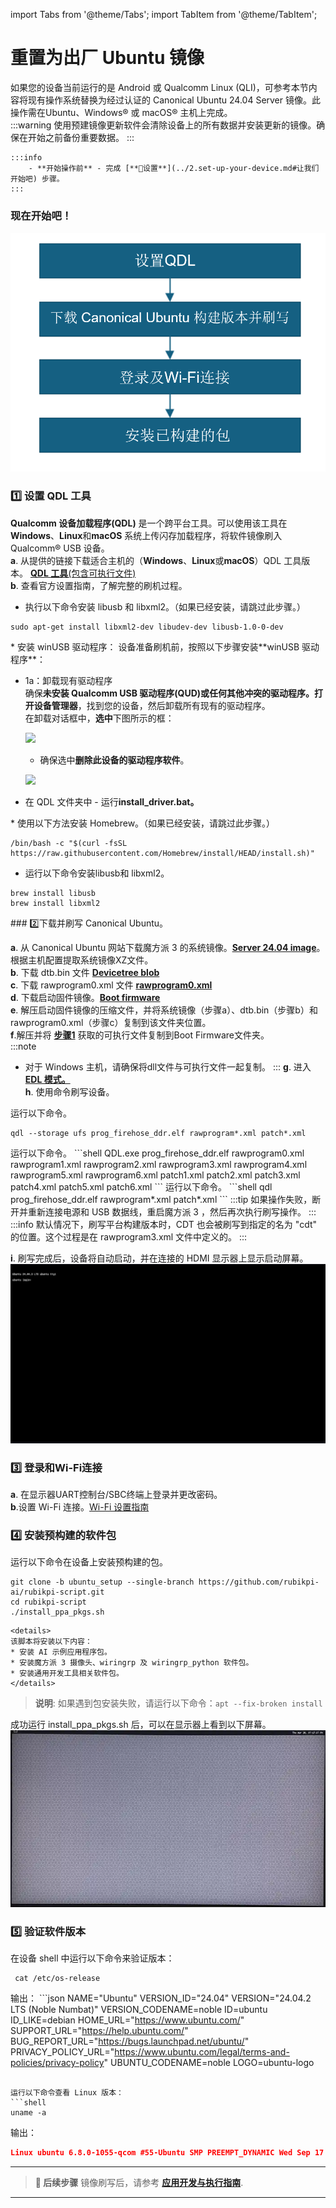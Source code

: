 import Tabs from '@theme/Tabs';
import TabItem from '@theme/TabItem';

# 重置为出厂 Ubuntu 镜像

如果您的设备当前运行的是 Android 或 Qualcomm Linux (QLI)，可参考本节内容将现有操作系统替换为经过认证的 Canonical Ubuntu 24.04 Server 镜像。此操作需在Ubuntu、Windows® 或 macOS® 主机上完成。  
:::warning
使用预建镜像更新软件会清除设备上的所有数据并安装更新的镜像。确保在开始之前备份重要数据。
:::

    :::info 
    	- **开始操作前** - 完成 [**🔗设置**](../2.set-up-your-device.md#让我们开始吧) 步骤。 
    :::

###  现在开始吧！

![](../images/Workflow4.png)

### 1️⃣ 设置 QDL 工具

**Qualcomm 设备加载程序(QDL)** 是一个跨平台工具。可以使用该工具在**Windows**、**Linux**和**macOS** 系统上传闪存加载程序，将软件镜像刷入 Qualcomm® USB 设备。  
**a**. 从提供的链接下载适合主机的（**Windows**、**Linux**或**macOS**）QDL 工具版本。  [**QDL 工具**(包含可执行文件)](https://softwarecenter.qualcomm.com/catalog/item/Qualcomm_Device_Loader)  
**b**. 查看官方设置指南，了解完整的刷机过程。 

<a id="flashQDL"></a> 
<Tabs>
<TabItem value="uhost" label="Ubuntu 主机">
* 执行以下命令安装 libusb 和 libxml2。（如果已经安装，请跳过此步骤。）

```shell
sudo apt-get install libxml2-dev libudev-dev libusb-1.0-0-dev
```

</TabItem>
<TabItem value="whost" label="Windows 主机">
* 安装 winUSB 驱动程序：  
设备准备刷机前，按照以下步骤安装**winUSB 驱动程序**：
  
  - 1a：卸载现有驱动程序  
确保**未安装 Qualcomm USB 驱动程序(QUD)**或任何其他冲突的驱动程序。打开**设备管理器**，找到您的设备，然后卸载所有现有的驱动程序。  
在卸载对话框中，**选中**下图所示的框：
    
    ![](../images/image-24.jpg)
    
    * 确保选中**删除此设备的驱动程序软件**。
    
    ![](../images/image-25.jpg)

* 在 QDL 文件夹中 - 运行**install\_driver.bat。**

</TabItem>
<TabItem value="mhost" label="macOS 主机">
* 使用以下方法安装 Homebrew。（如果已经安装，请跳过此步骤。）

```shell
/bin/bash -c "$(curl -fsSL https://raw.githubusercontent.com/Homebrew/install/HEAD/install.sh)"
```

* 运行以下命令安装libusb和 libxml2。

```shell
brew install libusb
brew install libxml2
```

</TabItem>
</Tabs>
### 2️⃣下载并刷写 Canonical Ubuntu。

**a**. 从 Canonical Ubuntu 网站下载魔方派 3 的系统镜像。[**Server 24.04 image**](https://people.canonical.com/~platform/images/qualcomm-iot/rubikpi3/ubuntu-server-24.04/x00/ubuntu-24.04-preinstalled-server-arm64+rubikpi3-20250912-127.img.xz)。根据主机配置提取系统镜像XZ文件。  
**b**. 下载 dtb.bin 文件 [**Devicetree blob**](https://people.canonical.com/~platform/images/qualcomm-iot/rubikpi3/ubuntu-server-24.04/x00/dtb.bin)  
**c**. 下载 rawprogram0.xml 文件 [**rawprogram0.xml**](https://people.canonical.com/~platform/images/qualcomm-iot/rubikpi3/ubuntu-server-24.04/x00/rawprogram0.xml)  
**d**. 下载启动固件镜像。[**Boot firmware**](https://thundercomm.s3.dualstack.ap-northeast-1.amazonaws.com/uploads/web/rubik-pi-3/nhlos-bins/QLI.1.4-ubuntu-rubikpi3-nhlos-bins-20250912-127.tar.gz)  
**e**. 解压启动固件镜像的压缩文件，并将系统镜像（步骤a）、dtb.bin（步骤b）和rawprogram0.xml（步骤c）复制到该文件夹位置。  
**f**.解压并将 [**步骤1**](#1️⃣-设置-qdl-工具) 获取的可执行文件复制到Boot Firmware文件夹。  
:::note 
- 对于 Windows 主机，请确保将dll文件与可执行文件一起复制。
::: 
**g**. 进入[ **EDL 模式。**](../2.set-up-your-device.md#进入edl模式)  
**h**. 使用命令刷写设备。  
<Tabs> 
<TabItem value="uhost" label="Ubuntu 主机"> 
运行以下命令。

```shell
qdl --storage ufs prog_firehose_ddr.elf rawprogram*.xml patch*.xml
```

</TabItem>
<TabItem value="whost" label="Windows 主机">
运行以下命令。 
```shell
QDL.exe prog_firehose_ddr.elf rawprogram0.xml rawprogram1.xml rawprogram2.xml rawprogram3.xml rawprogram4.xml rawprogram5.xml rawprogram6.xml patch1.xml patch2.xml patch3.xml patch4.xml patch5.xml patch6.xml
```
</TabItem>
<TabItem value="mhost" label="macOS 主机">
运行以下命令。
```shell
qdl prog_firehose_ddr.elf rawprogram*.xml patch*.xml
```
</TabItem>
</Tabs>
:::tip
 如果操作失败，断开并重新连接电源和 USB 数据线，重启魔方派 3 ，然后再次执行刷写操作。
:::
:::info 
默认情况下，刷写平台构建版本时，CDT 也会被刷写到指定的名为 "cdt" 的位置。这个过程是在 rawprogram3.xml 文件中定义的。  
:::

**i**. 刷写完成后，设备将自动启动，并在连接的 HDMI 显示器上显示启动屏幕。  
![](../images/Login_prompt.png)

### 3️⃣ 登录和Wi-Fi连接

**a**. 在显示器UART控制台/SBC终端上登录并更改密码。  
**b**.设置 Wi-Fi 连接。[Wi-Fi 设置指南](../2.set-up-your-device.md#连接到网络)

### 4️⃣ 安装预构建的软件包

运行以下命令在设备上安装预构建的包。

```shell
git clone -b ubuntu_setup --single-branch https://github.com/rubikpi-ai/rubikpi-script.git
cd rubikpi-script
./install_ppa_pkgs.sh 
```

    <details>
    该脚本将安装以下内容：       
    * 安装 AI 示例应用程序包。  
    * 安装魔方派 3 摄像头、wiringrp 及 wiringrp_python 软件包。  
    * 安装通用开发工具相关软件包。  
    </details>

>  **说明**: 如果遇到包安装失败，请运行以下命令：`apt --fix-broken install`

成功运行 install\_ppa\_pkgs.sh 后，可以在显示器上看到以下屏幕。 ![](../images/__images_hdmi_monitor_Server.png)

### 5️⃣ 验证软件版本

在设备 shell 中运行以下命令来验证版本：

 ```shell
  cat /etc/os-release 
  ```
  输出： 
    ```json
  NAME="Ubuntu"
  VERSION_ID="24.04"
  VERSION="24.04.2 LTS (Noble Numbat)"
  VERSION_CODENAME=noble
  ID=ubuntu
  ID_LIKE=debian
  HOME_URL="https://www.ubuntu.com/"
  SUPPORT_URL="https://help.ubuntu.com/"
  BUG_REPORT_URL="https://bugs.launchpad.net/ubuntu/"
  PRIVACY_POLICY_URL="https://www.ubuntu.com/legal/terms-and-policies/privacy-policy"
  UBUNTU_CODENAME=noble
  LOGO=ubuntu-logo
  ```

运行以下命令查看 Linux 版本：
  ```shell
  uname -a
  ```
输出：
  ```json
  Linux ubuntu 6.8.0-1055-qcom #55-Ubuntu SMP PREEMPT_DYNAMIC Wed Sep 17 02:03:34 UTC 2025 aarch64 aarch64 aarch64 GNU/Linux  
  ```
---
> **🧭 后续步骤**
> 镜像刷写后，请参考 [**应用开发与执行指南**](../7.Application%20Development%20and%20Execution%20Guide/index.md).
---
```